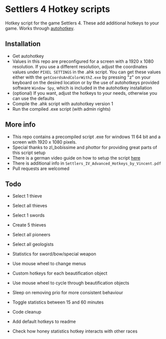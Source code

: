 # Settlers 4 Hotkey scripts

Hotkey script for the game Settlers 4. These add additional hotkeys to your game. Works through [autohotkey](https://www.autohotkey.com/).

## Installation

- Get autohotkey
- Values in this repo are preconfigured for a screen with a 1920 x 1080 resolution. If you use a different resolution, adjust the coordinates values under `PIXEL SETTINGS` in the .ahk script. You can get these values either with the `getCoordsAndColorWithZ.exe` by pressing "z" on your keyboard on the desired location or by the use of autohotkeys provided software `Window Spy`, which is included in the autohotkey installation
- (optional) If you want, adjust the hotkeys to your needs, otherwise you can use the defaults
- Compile the .ahk script with autohotkey version 1
- Run the compiled .exe script (with admin rights)

## More info

- This repo contains a precompiled script .exe for windows 11 64 bit and a screen with 1920 x 1080 pixels.
- Special thanks to zl_bobissime and phottor for providing great parts of this script setup
- There is a german video guide on how to setup the script [here](https://www.youtube.com/watch?v=5q1aneWgogY)
- There is additional info in `Settlers_IV_Advanced_Hotkeys_by_Vincent.pdf`
- Pull requests are welcomed

## Todo

- Select 1 thieve
- Select all thieves
- Select 1 swords
- Create 5 thieves
- Select all pioneers
- Select all geologists
- Statistics for sword/bow/special weapon
- Use mouse wheel to change menus
- Custom hotkeys for each beautification object
- Use mouse wheel to cycle through beautification objects
- Sleep on removing prio for more consistent behaviour
- Toggle statistics between 15 and 60 minutes

- Code cleanup
- Add default hotkeys to readme
- Check how honey statistics hotkey interacts with other races
